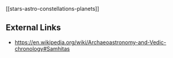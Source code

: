 [[stars-astro-constellations-planets]]

## External Links
- https://en.wikipedia.org/wiki/Archaeoastronomy-and-Vedic-chronology#Samhitas